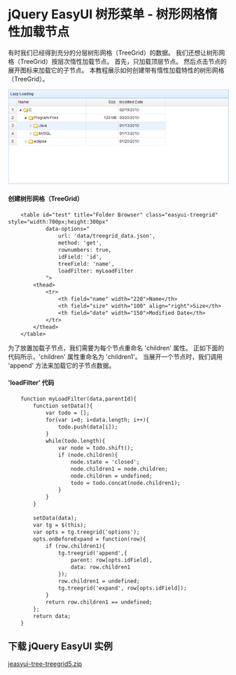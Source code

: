 # jQuery EasyUI 树形菜单 - 树形网格惰性加载节点

有时我们已经得到充分的分层树形网格（TreeGrid）的数据。 我们还想让树形网格（TreeGrid）按层次惰性加载节点。 首先，只加载顶层节点。 然后点击节点的展开图标来加载它的子节点。 本教程展示如何创建带有惰性加载特性的树形网格（TreeGrid）。

![](img/treegrid5.png)

#### 创建树形网格（TreeGrid）

```
	<table id="test" title="Folder Browser" class="easyui-treegrid" style="width:700px;height:300px"
			data-options="
				url: 'data/treegrid_data.json',
				method: 'get',
				rownumbers: true,
				idField: 'id',
				treeField: 'name',
				loadFilter: myLoadFilter
			">
		<thead>
			<tr>
				<th field="name" width="220">Name</th>
				<th field="size" width="100" align="right">Size</th>
				<th field="date" width="150">Modified Date</th>
			</tr>
		</thead>
	</table>

```

为了放置加载子节点，我们需要为每个节点重命名 'children' 属性。 正如下面的代码所示，'children' 属性重命名为 'children1'。 当展开一个节点时，我们调用 'append' 方法来加载它的子节点数据。

#### 'loadFilter' 代码

```
	function myLoadFilter(data,parentId){
		function setData(){
			var todo = [];
			for(var i=0; i<data.length; i++){
				todo.push(data[i]);
			}
			while(todo.length){
				var node = todo.shift();
				if (node.children){
					node.state = 'closed';
					node.children1 = node.children;
					node.children = undefined;
					todo = todo.concat(node.children1);
				}
			}
		}

		setData(data);
		var tg = $(this);
		var opts = tg.treegrid('options');
		opts.onBeforeExpand = function(row){
			if (row.children1){
				tg.treegrid('append',{
					parent: row[opts.idField],
					data: row.children1
				});
				row.children1 = undefined;
				tg.treegrid('expand', row[opts.idField]);
			}
			return row.children1 == undefined;
		};
		return data;
	}

```

## 下载 jQuery EasyUI 实例

[jeasyui-tree-treegrid5.zip](/try/jeasyui/download/jeasyui-tree-treegrid5.zip)

 